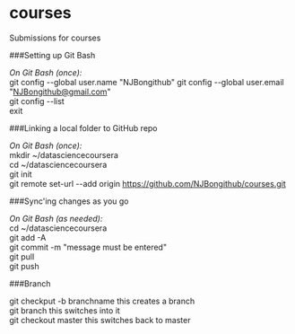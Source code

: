 # courses
Submissions for courses  

###Setting up Git Bash  
  
*On Git Bash (once):*  
git config --global user.name "NJBongithub"
git config --global user.email "NJBongithub@gmail.com"  
git config --list  
exit  
  
###Linking a local folder to GitHub repo  
  
*On Git Bash (once):*  
mkdir ~/datasciencecoursera  
cd ~/datasciencecoursera  
git init  
git remote set-url --add origin https://github.com/NJBongithub/courses.git  
  
###Sync'ing changes as you go  
  
*On Git Bash (as needed):*  
cd ~/datasciencecoursera  
git add -A  
git commit -m "message must be entered"  
git pull  
git push  

###Branch  
  
git checkput -b branchname     this creates a branch  
git branch     this switches into it  
git checkout master     this switches back to master  
